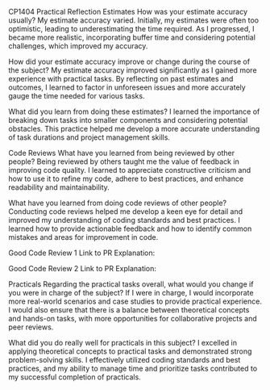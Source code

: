 CP1404 Practical Reflection
Estimates
How was your estimate accuracy usually?
My estimate accuracy varied. Initially, my estimates were often too optimistic, leading to underestimating the time required. As I progressed, I became more realistic, incorporating buffer time and considering potential challenges, which improved my accuracy.

How did your estimate accuracy improve or change during the course of the subject?
My estimate accuracy improved significantly as I gained more experience with practical tasks. By reflecting on past estimates and outcomes, I learned to factor in unforeseen issues and more accurately gauge the time needed for various tasks.

What did you learn from doing these estimates?
I learned the importance of breaking down tasks into smaller components and considering potential obstacles. This practice helped me develop a more accurate understanding of task durations and project management skills.

Code Reviews
What have you learned from being reviewed by other people?
Being reviewed by others taught me the value of feedback in improving code quality. I learned to appreciate constructive criticism and how to use it to refine my code, adhere to best practices, and enhance readability and maintainability.

What have you learned from doing code reviews of other people?
Conducting code reviews helped me develop a keen eye for detail and improved my understanding of coding standards and best practices. I learned how to provide actionable feedback and how to identify common mistakes and areas for improvement in code.



Good Code Review 1
Link to PR
Explanation: 

Good Code Review 2
Link to PR
Explanation: 

Practicals
Regarding the practical tasks overall, what would you change if you were in charge of the subject?
If I were in charge, I would incorporate more real-world scenarios and case studies to provide practical experience. I would also ensure that there is a balance between theoretical concepts and hands-on tasks, with more opportunities for collaborative projects and peer reviews.

What did you do really well for practicals in this subject?
I excelled in applying theoretical concepts to practical tasks and demonstrated strong problem-solving skills. I effectively utilized coding standards and best practices, and my ability to manage time and prioritize tasks contributed to my successful completion of practicals.




